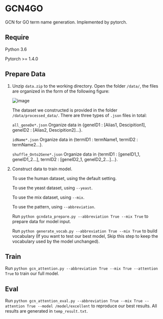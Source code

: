 # GCN4GO
GCN for GO term name generation. Implemented by pytorch.
## Require

Python 3.6

Pytorch >= 1.4.0


## Prepare Data

1. Unzip `data.zip` to the working directory.
    Open the folder `/data/`, the files are organized in the form of the following figure:
    
    ![image](https://github.com/xxx/xxx/blob/master/xxx/xxx.png)

    The dataset we constructed is provided in the folder `/data/processed_data/`. There are three types of `.json` files in total:

    `all_geneDe*.json` Organize data in {geneID1 : \[Alias1, Descipition1\], geneID2 : \[Alias2, Descipition2\]...}.

    `idName*.json` Organize data in {termID1 : termName1, termID2 : termName2...}.

    `shuffle_Onto2Gene*.json` Organize data in {termID1 : \[geneID1_1, geneID1_2...\], termID2 : \[geneID2_1, geneID2_2...\]...}.

2. Construct data to train model.

    To use the human dataset, using the default setting.

    To use the yeast dataset, using `--yeast`.

    To use the mix dataset, using `--mix`.

    To use the pattern, using `--abbreviation`.

    Run `python gcndata_prepare.py --abbreviation True --mix True` to prepare data for model input.

    Run `python generate_vocab.py --abbreviation True --mix True` to build vocabulary (If you want to test our best model, Skip this step to keep the vocabulary used by the model unchanged).

## Train
  Run `python gcn_attention.py --abbreviation True --mix True --attention True` to train our full model.

## Eval
  Run `python gcn_attention_eval.py --abbreviation True --mix True --attention True --model /model/excellent` to reproduce our best results. All results are generated in `temp_result.txt`.
